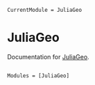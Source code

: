 ```@meta
CurrentModule = JuliaGeo
```

# JuliaGeo

Documentation for [JuliaGeo](https://github.com/JuliaGeo/JuliaGeo.jl).

```@index
```

```@autodocs
Modules = [JuliaGeo]
```
